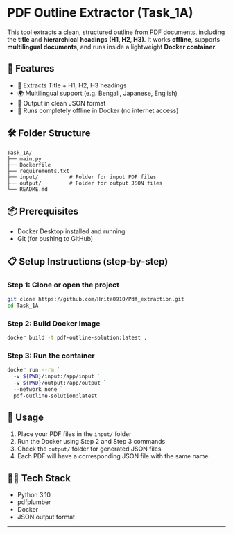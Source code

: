 # PDF Outline Extractor (Task_1A)

This tool extracts a clean, structured outline from PDF documents, including the **title** and **hierarchical headings (H1, H2, H3)**. It works **offline**, supports **multilingual documents**, and runs inside a lightweight **Docker container**.

## 🚀 Features

- 📑 Extracts Title + H1, H2, H3 headings
- 🌍 Multilingual support (e.g. Bengali, Japanese, English)
- 🧾 Output in clean JSON format
- 🐳 Runs completely offline in Docker (no internet access)

## 🛠 Folder Structure

```
Task_1A/
├── main.py          
├── Dockerfile       
├── requirements.txt 
├── input/          # Folder for input PDF files
├── output/         # Folder for output JSON files
└── README.md       
```

## 📦 Prerequisites

- Docker Desktop installed and running
- Git (for pushing to GitHub)

## 📋 Setup Instructions (step-by-step)

### Step 1: Clone or open the project

```bash
git clone https://github.com/Hrita0910/Pdf_extraction.git
cd Task_1A
```

### Step 2: Build Docker Image

```bash
docker build -t pdf-outline-solution:latest .
```

### Step 3: Run the container

```bash
docker run --rm `
  -v ${PWD}/input:/app/input `
  -v ${PWD}/output:/app/output `
  --network none `
  pdf-outline-solution:latest
```

## 🔧 Usage

1. Place your PDF files in the `input/` folder
2. Run the Docker using Step 2 and Step 3 commands
3. Check the `output/` folder for generated JSON files
4. Each PDF will have a corresponding JSON file with the same name

## 👨‍💻 Tech Stack

- Python 3.10
- pdfplumber
- Docker
- JSON output format

---
